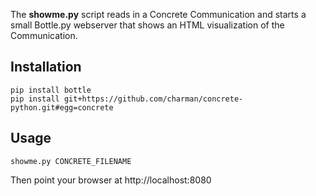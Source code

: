 The **showme.py** script reads in a Concrete Communication and starts
a small Bottle.py webserver that shows an HTML visualization of the
Communication.


Installation
------------

    pip install bottle
    pip install git+https://github.com/charman/concrete-python.git#egg=concrete


Usage
-----

    showme.py CONCRETE_FILENAME

Then point your browser at http://localhost:8080
